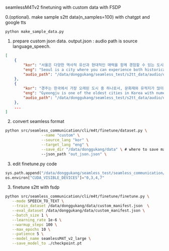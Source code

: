 seamlessM4Tv2 finetuning with custom data with FSDP

0.(optional). make sample s2tt data(n_samples=100) with chatgpt and google tts
```
python make_sample_data.py
```

1. prepare custom json data.
output.json : audio path is source language_speech. 
```json
[
    {
        "kor": "서울은 다양한 역사적 유산과 현대적인 매력을 함께 경험할 수 있는 도시입니다.",
        "eng": "Seoul is a city where you can experience both historical heritage and modern charm.",
        "audio_path": "/data/donggukang/seamless_test/s2tt_data/audio/output_0.wav"
    },
    {
        "kor": "경주는 한국에서 가장 오래된 도시 중 하나로서, 문화재와 유적지가 많이 있습니다.",
        "eng": "Gyeongju is one of the oldest cities in Korea with numerous cultural relics and historical sites.",
        "audio_path": "/data/donggukang/seamless_test/s2tt_data/audio/output_1.wav"
    },
    ...
]
```

2. convert seamless format
```sh
python src/seamless_communication/cli/m4t/finetune/dataset.py \
                --name "custom" \
                --source_lang "kor" \
                --target_lang "eng" \
                --save_dir "/data/donggukang/data" \ # where to save manifest.json
                --json_path "out_json.json" \
```

3. edit finetune.py code
```python
sys.path.append("/data/donggukang/seamless_test/seamless_communication/src")
os.environ["CUDA_VISIBLE_DEVICES"]="0,3,4,7"
```

3. finetune s2tt with fsdp
```sh
python src/seamless_communication/cli/m4t/finetune/finetune.py \
   --mode SPEECH_TO_TEXT \
   --train_dataset /data/donggukang/data/custom_manifest.json  \
   --eval_dataset /data/donggukang/data/custom_manifest.json \
   --batch_size 1 \
   --learning_rate 1e-6 \
   --warmup_steps 100 \
   --max_epochs 10 \
   --patience 5 \
   --model_name seamlessM4T_v2_large \
   --save_model_to ./checkpoint.pt
```
